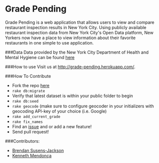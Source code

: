 Grade Pending 
==========

Grade Pending is a web application that allows users to view and compare restaurant inspection results in New York City. Using publicly available restaurant inspection data from New York City's Open Data platform, New Yorkers now have a place to view information about their favorite restaurants in one simple to use application.


###Data
Data provided by the New York City Department of Health and Mental Hygiene can be found [here](https://nycopendata.socrata.com/Health/Restaurant-Inspection-Results/4vkw-7nck?)

###How to use
Visit us at http://grade-pending.herokuapp.com/.



###How To Contribute
* Fork the repo [here](https://github.com/mendoncakr/GradePending2.0)
* `rake db:migrate`
* Verify that latest dataset is within your public folder to begin
* `rake db:seed`
* `rake geocode` (make sure to configure geocoder in your initializers with geocoding API-key of your choice (i.e. Google)
* `rake add_current_grade`
* `rake fix_names`
* Find an [issue](https://github.com/mendoncakr/GradePending2.0/issues) and or add a new feature!
* Send pull request!


###Contributors:
* [Brendan Susens-Jackson](https://github.com/bsusensjackson)
* [Kenneth Mendonça](https://github.com/mendoncakr)
